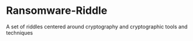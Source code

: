 # Ransomware-Riddle
A set of riddles centered around cryptography and cryptographic tools and techniques
